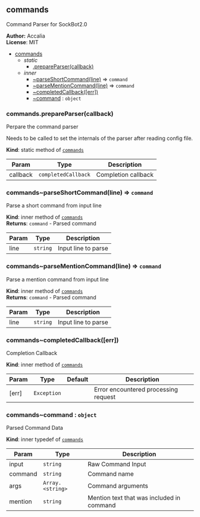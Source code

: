 <a name="module_commands"></a>
## commands
Command Parser for SockBot2.0

**Author:** Accalia  
**License**: MIT  

* [commands](#module_commands)
  * _static_
    * [.prepareParser(callback)](#module_commands.prepareParser)
  * _inner_
    * [~parseShortCommand(line)](#module_commands..parseShortCommand) ⇒ <code>command</code>
    * [~parseMentionCommand(line)](#module_commands..parseMentionCommand) ⇒ <code>command</code>
    * [~completedCallback([err])](#module_commands..completedCallback)
    * [~command](#module_commands..command) : <code>object</code>

<a name="module_commands.prepareParser"></a>
### commands.prepareParser(callback)
Perpare the command parser

Needs to be called to set the internals of the parser after reading config file.

**Kind**: static method of <code>[commands](#module_commands)</code>  

| Param | Type | Description |
| --- | --- | --- |
| callback | <code>completedCallback</code> | Completion callback |

<a name="module_commands..parseShortCommand"></a>
### commands~parseShortCommand(line) ⇒ <code>command</code>
Parse a short command from input line

**Kind**: inner method of <code>[commands](#module_commands)</code>  
**Returns**: <code>command</code> - Parsed command  

| Param | Type | Description |
| --- | --- | --- |
| line | <code>string</code> | Input line to parse |

<a name="module_commands..parseMentionCommand"></a>
### commands~parseMentionCommand(line) ⇒ <code>command</code>
Parse a mention command from input line

**Kind**: inner method of <code>[commands](#module_commands)</code>  
**Returns**: <code>command</code> - Parsed command  

| Param | Type | Description |
| --- | --- | --- |
| line | <code>string</code> | Input line to parse |

<a name="module_commands..completedCallback"></a>
### commands~completedCallback([err])
Completion Callback

**Kind**: inner method of <code>[commands](#module_commands)</code>  

| Param | Type | Default | Description |
| --- | --- | --- | --- |
| [err] | <code>Exception</code> | <code></code> | Error encountered processing request |

<a name="module_commands..command"></a>
### commands~command : <code>object</code>
Parsed Command Data

**Kind**: inner typedef of <code>[commands](#module_commands)</code>  

| Param | Type | Description |
| --- | --- | --- |
| input | <code>string</code> | Raw Command Input |
| command | <code>string</code> | Command name |
| args | <code>Array.&lt;string&gt;</code> | Command arguments |
| mention | <code>string</code> | Mention text that was included in command |

